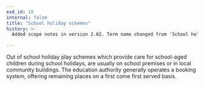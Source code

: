 ```yaml
---
esd_id: 18
internal: false
title: "School holiday schemes"
history: >-
  Added scope notes in version 2.02. Term name changed from 'School holiday schemes' to 'Schools - holiday schemes' in version 3.00. Term name changed to 'School holiday schemes' in version 4.00.

---
```


Out of school holiday play schemes which provide care for school-aged children during school holidays, are usually on school premises or in local community buildings. The education authority generally operates a booking system, offering remaining places on a first come first served basis.

